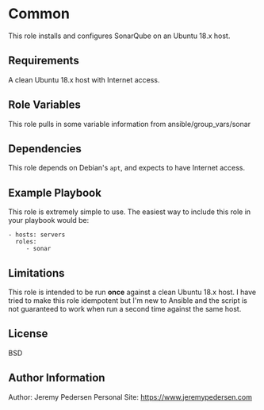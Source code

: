 Common
=========

This role installs and configures SonarQube on an Ubuntu 18.x host.

Requirements
------------

A clean Ubuntu 18.x host with Internet access.

Role Variables
--------------

This role pulls in some variable information from ansible/group_vars/sonar

Dependencies
------------

This role depends on Debian's `apt`, and expects to have Internet access.

Example Playbook
----------------

This role is extremely simple to use. The easiest way to include this role in your playbook would be:

    - hosts: servers
      roles:
         - sonar

Limitations
-----------

This role is intended to be run **once** against a clean Ubuntu 18.x host. I have tried to make this role idempotent but I'm new to Ansible and the script is not guaranteed to work when run a second time against the same host.

License
-------

BSD

Author Information
------------------

Author: Jeremy Pedersen
Personal Site: https://www.jeremypedersen.com
